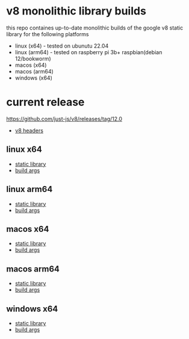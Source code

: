 # v8 monolithic library builds

this repo containes up-to-date monolithic builds of the google v8 static library for the following platforms

- linux (x64) - tested on ubunutu 22.04
- linux (arm64) - tested on raspberry pi 3b+ raspbian(debian 12/bookworm)
- macos (x64)
- macos (arm64)
- windows (x64)

# current release

https://github.com/just-js/v8/releases/tag/12.0

- [v8 headers](https://github.com/just-js/v8/releases/download/12.0/include.tar.gz)

## linux x64

- [static library](https://github.com/just-js/v8/releases/download/12.0/libv8_monolith-linux-x64.a.tar.gz)
- [build args](args.linux.x64.gn)

## linux arm64
- [static library](https://github.com/just-js/v8/releases/download/12.0/libv8_monolith-linux-arm64.a.tar.gz)
- [build args](args.linux.arm64.gn)

## macos x64
- [static library](https://github.com/just-js/v8/releases/download/12.0/libv8_monolith-mac-x64.a.tar.gz)
- [build args](args.mac.x64.gn)

## macos arm64
- [static library](https://github.com/just-js/v8/releases/download/12.0/libv8_monolith-mac-arm64.a.tar.gz)
- [build args](args.mac.arm64.gn)

## windows x64
- [static library](https://github.com/just-js/v8/releases/download/12.0/libv8_monolith-win-x64.lib.tar.gz)
- [build args](args.win.x64.gn)
